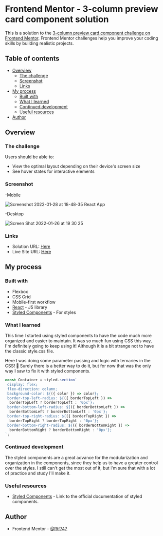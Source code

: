 # Frontend Mentor - 3-column preview card component solution

This is a solution to the [3-column preview card component challenge on Frontend Mentor](https://www.frontendmentor.io/challenges/3column-preview-card-component-pH92eAR2-). Frontend Mentor challenges help you improve your coding skills by building realistic projects. 

## Table of contents

- [Overview](#overview)
  - [The challenge](#the-challenge)
  - [Screenshot](#screenshot)
  - [Links](#links)
- [My process](#my-process)
  - [Built with](#built-with)
  - [What I learned](#what-i-learned)
  - [Continued development](#continued-development)
  - [Useful resources](#useful-resources)
- [Author](#author)

## Overview

### The challenge

Users should be able to:

- View the optimal layout depending on their device's screen size
- See hover states for interactive elements

### Screenshot

-Mobile

![Screenshot 2022-01-28 at 18-48-35 React App](https://user-images.githubusercontent.com/10404257/151662390-ec8c0542-b1b4-4435-930a-5ca44e8e0f00.png)

-Desktop

![Screen Shot 2022-01-26 at 19 30 25](https://user-images.githubusercontent.com/10404257/151662402-c5bf9154-f716-4c33-a094-316b0ef0ed26.png)

### Links

- Solution URL: [Here](https://github.com/Rtf747/3column-preview)
- Live Site URL: [Here](https://rtf747.github.io/3column-preview/)

## My process

### Built with

- Flexbox
- CSS Grid
- Mobile-first workflow
- [React](https://reactjs.org/) - JS library
- [Styled Components](https://styled-components.com/) - For styles

### What I learned

This time I started using styled components to have the code much more organized and easier to maintain. It was so much fun using CSS this way, I'm definitely going to keep using it! Although it is a bit strange not to have the classic style.css file.

Here I was doing some parameter passing and logic with ternaries in the CSS! 🤯 Surely there is a better way to do it, but for now that was the only way I saw to fix it with styled components.

```js
const Container = styled.section`
 display: flex;
 flex-direction: column;
 background-color: ${({ color }) => color};
 border-top-left-radius: ${({ borderTopLeft }) =>
  borderTopLeft ? borderTopLeft : '0px'};
 border-bottom-left-radius: ${({ borderBottomLeft }) =>
  borderBottomLeft ? borderBottomLeft : '0px'};
 border-top-right-radius: ${({ borderTopRight }) =>
  borderTopRight ? borderTopRight : '0px'};
 border-bottom-right-radius: ${({ borderBottomRight }) =>
  borderBottomRight ? borderBottomRight : '0px'};
`;
```

### Continued development

The styled components are a great advance for the modularization and organization in the components, since they help us to have a greater control over the styles. I still can't get the most out of it, but I'm sure that with a lot of practice and study I'll make it.

### Useful resources

- [Styled Components](https://styled-components.com/) - Link to the official documentation of styled components.

## Author

- Frontend Mentor - [@Rtf747](https://www.frontendmentor.io/profile/Rtf747)
